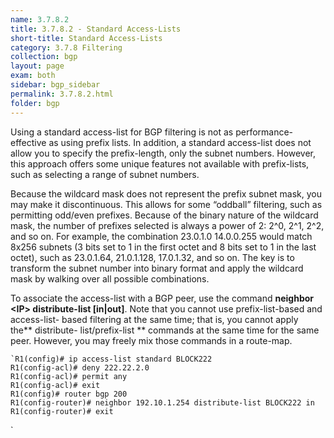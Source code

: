 ```yaml
---
name: 3.7.8.2
title: 3.7.8.2 - Standard Access-Lists
short-title: Standard Access-Lists
category: 3.7.8 Filtering
collection: bgp
layout: page
exam: both
sidebar: bgp_sidebar
permalink: 3.7.8.2.html
folder: bgp
---
```

Using a standard access-list for BGP filtering is not as performance-effective as using prefix lists. In addition, a standard access-list does not allow you to specify the prefix-length, only the subnet numbers. However, this approach offers some unique features not available with prefix-lists, such as selecting a range of subnet numbers. 

Because the wildcard mask does not represent the prefix subnet mask, you may make it discontinuous. This allows for some “oddball” filtering, such as permitting odd/even prefixes. Because of the binary nature of the wildcard mask, the number of prefixes selected is always a power of 2: 2^0, 2^1, 2^2, and so on. For example, the combination 23.0.1.0 14.0.0.255 would match 8x256 subnets (3 bits set to 1 in the first octet and 8 bits set to 1 in the last octet), such as 23.0.1.64, 21.0.1.128, 17.0.1.32, and so on. The key is to transform the subnet number into binary format and apply the wildcard mask by walking over all possible combinations. 

To associate the access-list with a BGP peer, use the command **neighbor \<IP\> distribute-list [in|out]**. Note that you cannot use prefix-list-based and access-list- based filtering at the same time; that is, you cannot apply the** distribute- list/prefix-list ** commands at the same time for the same peer. However, you may freely mix those commands in a route-map. 
```
`R1(config)# ip access-list standard BLOCK222
R1(config-acl)# deny 222.22.2.0
R1(config-acl)# permit any
R1(config-acl)# exit
R1(config)# router bgp 200
R1(config-router)# neighbor 192.10.1.254 distribute-list BLOCK222 in
R1(config-router)# exit
```
`